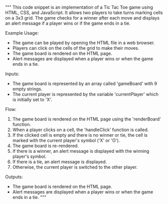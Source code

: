 """
This code snippet is an implementation of a Tic Tac Toe game using HTML, CSS, and JavaScript. It allows two players to take turns marking cells on a 3x3 grid. The game checks for a winner after each move and displays an alert message if a player wins or if the game ends in a tie.

Example Usage:
- The game can be played by opening the HTML file in a web browser.
- Players can click on the cells of the grid to make their moves.
- The game board is rendered on the HTML page.
- Alert messages are displayed when a player wins or when the game ends in a tie.

Inputs:
- The game board is represented by an array called 'gameBoard' with 9 empty strings.
- The current player is represented by the variable 'currentPlayer' which is initially set to 'X'.

Flow:
1. The game board is rendered on the HTML page using the 'renderBoard' function.
2. When a player clicks on a cell, the 'handleClick' function is called.
3. If the clicked cell is empty and there is no winner or tie, the cell is marked with the current player's symbol ('X' or 'O').
4. The game board is re-rendered.
5. If there is a winner, an alert message is displayed with the winning player's symbol.
6. If there is a tie, an alert message is displayed.
7. Otherwise, the current player is switched to the other player.

Outputs:
- The game board is rendered on the HTML page.
- Alert messages are displayed when a player wins or when the game ends in a tie.
"""